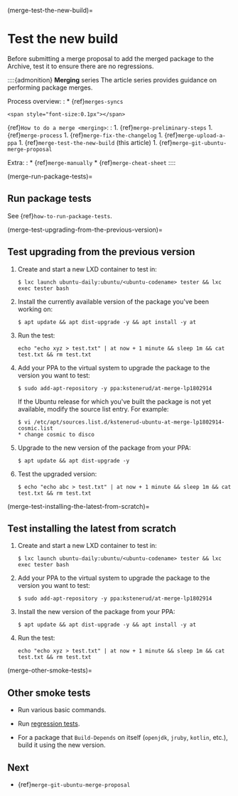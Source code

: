 (merge-test-the-new-build)=
# Test the new build

Before submitting a merge proposal to add the merged package to the Archive, test it to ensure there are no regressions.

::::{admonition} **Merging** series
The article series provides guidance on performing package merges.

Process overview:
:   * {ref}`merges-syncs`

```{raw} html
<span style="font-size:0.1px"></span>
```

{ref}`How to do a merge <merging>`:
:   1. {ref}`merge-preliminary-steps`
    1. {ref}`merge-process`
    1. {ref}`merge-fix-the-changelog`
    1. {ref}`merge-upload-a-ppa`
    1. {ref}`merge-test-the-new-build` (this article)
    1. {ref}`merge-git-ubuntu-merge-proposal`

Extra:
:   * {ref}`merge-manually`
    * {ref}`merge-cheat-sheet`
::::


(merge-run-package-tests)=
## Run package tests

See {ref}`how-to-run-package-tests`.


(merge-test-upgrading-from-the-previous-version)=
## Test upgrading from the previous version

1. Create and start a new LXD container to test in:

    ```none
    $ lxc launch ubuntu-daily:ubuntu/<ubuntu-codename> tester && lxc exec tester bash
    ```

1. Install the currently available version of the package you've been working on:

    ```none
    $ apt update && apt dist-upgrade -y && apt install -y at
    ```

1. Run the test:

    ```none
    echo "echo xyz > test.txt" | at now + 1 minute && sleep 1m && cat test.txt && rm test.txt
    ```

1. Add your PPA to the virtual system to upgrade the package to the version you want to test:

    ```none
    $ sudo add-apt-repository -y ppa:kstenerud/at-merge-lp1802914
    ```

    If the Ubuntu release for which you've built the package is not yet available, modify the source list entry. For example:

    ```none
    $ vi /etc/apt/sources.list.d/kstenerud-ubuntu-at-merge-lp1802914-cosmic.list
    * change cosmic to disco
    ```

1. Upgrade to the new version of the package from your PPA:

    ```none
    $ apt update && apt dist-upgrade -y
    ```

1. Test the upgraded version:

    ```none
    $ echo "echo abc > test.txt" | at now + 1 minute && sleep 1m && cat test.txt && rm test.txt
    ```


(merge-test-installing-the-latest-from-scratch)=
## Test installing the latest from scratch

1. Create and start a new LXD container to test in:

    ```none
    $ lxc launch ubuntu-daily:ubuntu/<ubuntu-codename> tester && lxc exec tester bash
    ```

1. Add your PPA to the virtual system to upgrade the package to the version you want to test:

    ```none
    $ sudo add-apt-repository -y ppa:kstenerud/at-merge-lp1802914
    ```

1. Install the new version of the package from your PPA:

    ```none
    $ apt update && apt dist-upgrade -y && apt install -y at
    ```

1. Run the test:

    ```none
    echo "echo xyz > test.txt" | at now + 1 minute && sleep 1m && cat test.txt && rm test.txt
    ```


(merge-other-smoke-tests)=
## Other smoke tests

* Run various basic commands.

* Run [regression tests](https://git.launchpad.net/qa-regression-testing).

* For a package that `Build-Depends` on itself (`openjdk`, `jruby`, `kotlin`, etc.), build it using the new version.


## Next

* {ref}`merge-git-ubuntu-merge-proposal`
